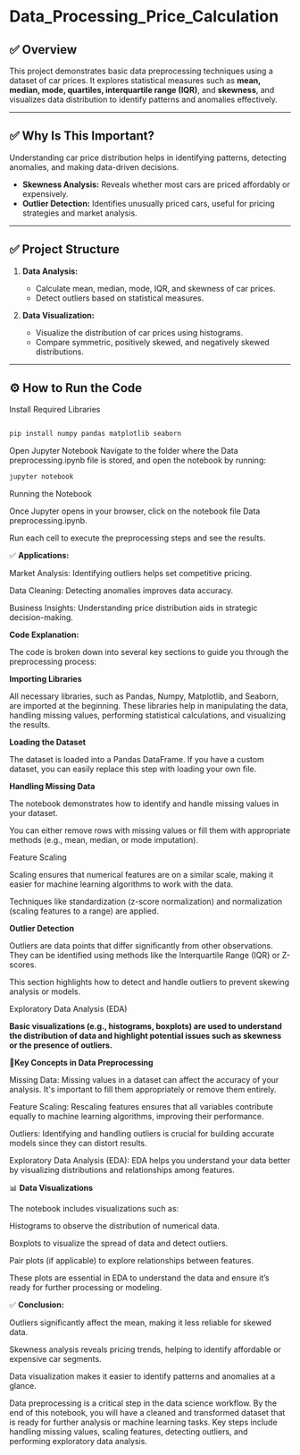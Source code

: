 # Data_Processing_Price_Calculation
## ✅ Overview 
This project demonstrates basic data preprocessing techniques using a dataset of car prices. It explores statistical measures such as **mean, median, mode, quartiles, interquartile range (IQR)**, and **skewness**, and visualizes data distribution to  identify patterns and anomalies effectively.

---

## ✅ Why Is This Important?  
Understanding car price distribution helps in identifying patterns, detecting anomalies, and making data-driven decisions.  
- **Skewness Analysis:** Reveals whether most cars are priced affordably or expensively.  
- **Outlier Detection:** Identifies unusually priced cars, useful for pricing strategies and market analysis.  

---

## ✅ Project Structure  

1. **Data Analysis:**  
   - Calculate mean, median, mode, IQR, and skewness of car prices.  
   - Detect outliers based on statistical measures.  

2. **Data Visualization:**  
   - Visualize the distribution of car prices using histograms.  
   - Compare symmetric, positively skewed, and negatively skewed distributions.

---
## ⚙️ How to Run the Code
Install Required Libraries
```bash

pip install numpy pandas matplotlib seaborn
```
Open Jupyter Notebook
Navigate to the folder where the Data preprocessing.ipynb file is stored, and open the notebook by running:

```bash
jupyter notebook
```
Running the Notebook

Once Jupyter opens in your browser, click on the notebook file Data preprocessing.ipynb.

Run each cell to execute the preprocessing steps and see the results.

✅ **Applications:** 

Market Analysis: Identifying outliers helps set competitive pricing.

Data Cleaning: Detecting anomalies improves data accuracy.

Business Insights: Understanding price distribution aids in strategic decision-making.

**Code Explanation:**

The code is broken down into several key sections to guide you through the preprocessing process:

**Importing Libraries**

All necessary libraries, such as Pandas, Numpy, Matplotlib, and Seaborn, are imported at the beginning. These libraries help in manipulating the data, handling missing values, performing statistical calculations, and visualizing the results.

**Loading the Dataset**

The dataset is loaded into a Pandas DataFrame. If you have a custom dataset, you can easily replace this step with loading your own file.

**Handling Missing Data**



The notebook demonstrates how to identify and handle missing values in your dataset.

You can either remove rows with missing values or fill them with appropriate methods (e.g., mean, median, or mode imputation).

Feature Scaling

Scaling ensures that numerical features are on a similar scale, making it easier for machine learning algorithms to work with the data.

Techniques like standardization (z-score normalization) and normalization (scaling features to a range) are applied.

**Outlier Detection**

Outliers are data points that differ significantly from other observations. They can be identified using methods like the Interquartile Range (IQR) or Z-scores.

This section highlights how to detect and handle outliers to prevent skewing analysis or models.

Exploratory Data Analysis (EDA)

**Basic visualizations (e.g., histograms, boxplots) are used to understand the distribution of data and highlight potential issues such as skewness or the presence of outliers.**

🚀**Key Concepts in Data Preprocessing**

Missing Data: Missing values in a dataset can affect the accuracy of your analysis. It's important to fill them appropriately or remove them entirely.

Feature Scaling: Rescaling features ensures that all variables contribute equally to machine learning algorithms, improving their performance.

Outliers: Identifying and handling outliers is crucial for building accurate models since they can distort results.

Exploratory Data Analysis (EDA): EDA helps you understand your data better by visualizing distributions and relationships among features.

📊 **Data Visualizations**

The notebook includes visualizations such as:

Histograms to observe the distribution of numerical data.

Boxplots to visualize the spread of data and detect outliers.

Pair plots (if applicable) to explore relationships between features.

These plots are essential in EDA to understand the data and ensure it’s ready for further processing or modeling.

✅ **Conclusion:** 

Outliers significantly affect the mean, making it less reliable for skewed data.

Skewness analysis reveals pricing trends, helping to identify affordable or expensive car segments.

Data visualization makes it easier to identify patterns and anomalies at a glance.

Data preprocessing is a critical step in the data science workflow. By the end of this notebook, you will have a cleaned and transformed dataset that is ready for further analysis or machine learning tasks. Key steps include handling missing values, scaling features, detecting outliers, and performing exploratory data analysis.




